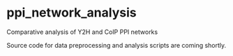 # ppi_network_analysis
Comparative analysis of Y2H and CoIP PPI networks 

Source code for data preprocessing and analysis scripts are coming shortly.  
